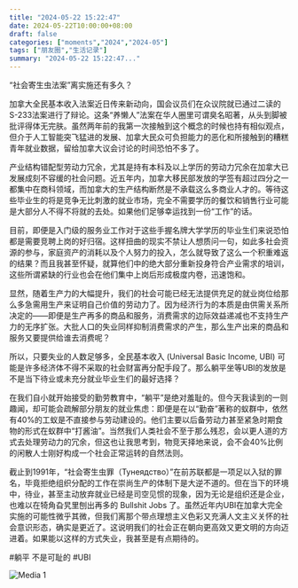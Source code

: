 ```yaml
---
title: "2024-05-22 15:22:47"
date: 2024-05-22T10:00:00+08:00
draft: false
categories: ["moments","2024","2024-05"]
tags: ["朋友圈","生活记录"]
summary: "2024-05-22 15:22:47..."
---
```


“社会寄生虫法案”离实施还有多久？

加拿大全民基本收入法案近日传来新动向，国会议员们在众议院就已通过二读的S-233法案进行了辩论。这条“养懒人”法案在华人圈里可谓臭名昭著，从头到脚被批评得体无完肤。虽然两年前的我第一次接触到这个概念的时候也持有相似观点，但介于人工智能突飞猛进的发展、加拿大民众可负担能力的恶化和所接触到的糟糕青年就业数据，留给加拿大议会讨论的时间恐怕不多了。

产业结构错配型劳动力冗余，尤其是持有本科及以上学历的劳动力冗余在加拿大已发展成刻不容缓的社会问题。近五年内，加拿大移民部发放的学签有超过四分之一都集中在商科领域，而加拿大的生产结构断然是不承载这么多商业人才的。等待这些毕业生的将是竞争无比刺激的就业市场，完全不需要学历的餐饮和销售行业可能是大部分人不得不将就的去处。如果他们足够幸运找到一份“工作”的话。

目前，即便是入门级的服务业工作对于这些手握名牌大学学历的毕业生们来说恐怕都是需要竞聘上岗的好归宿。这样扭曲的现实不禁让人想质问一句，如此多社会资源的参与，家庭资产的消耗以及个人努力的投入，怎么就导致了这么一个积重难返的结果？而且我甚至怀疑，就算他们中的绝大部分重新投身符合产业需求的培训，这些所谓紧缺的行业也会在他们集中上岗后形成极度内卷，迅速饱和。

显然，随着生产力的大幅提升，我们的社会可能已经无法提供充足的就业岗位给那么多急需用生产来证明自己价值的劳动力了。因为经济行为的本质是由供需关系所决定的——即便是生产再多的商品和服务，消费需求的边际效益递减也不支持生产力的无序扩张。大批人口的失业同样抑制消费需求的产生，那么生产出来的商品和服务又要提供给谁去消费呢？

所以，只要失业的人数足够多，全民基本收入 (Universal Basic Income, UBI) 可能是许多经济体不得不采取的社会财富再分配手段了。那么躺平坐等UBI的发放是不是当下待业或未充分就业毕业生们的最好选择？

在我们自小就开始接受的勤劳教育中，“躺平”是绝对羞耻的。但今天我读到的一则趣闻，却可能会疏解部分朋友的就业焦虑：即便是在以“勤奋”著称的蚁群中，依然有40%的工蚁是不直接参与劳动建设的。他们主要以后备劳动力甚至紧急时期食物的形式在蚁群中“打酱油”。当然我们人类社会不至于那么残忍，会以更人道的方式去处理劳动力的冗余，但这也让我思考到，物竞天择地来说，会不会40%比例的闲散人士刚好构成一个社会正常运转的自然法则。

截止到1991年，“社会寄生虫罪（Тунеядство）”在前苏联都是一项足以入狱的罪名，毕竟拒绝组织分配的工作在崇尚生产的体制下是大逆不道的。但在当下的环境中，待业，甚至主动放弃就业已经是司空见惯的现象，因为无论是组织还是企业，也难以在犄角旮旯里刨出再多的 Bullshit Jobs 了。虽然近年内UBI在加拿大完全实施的可能性微乎其微，但我们离那个带点理想主义色彩又充满人文主义关怀的社会意识形态，确实是更近了。
​
这说明我们的社会正在朝向更高效又更文明的方向迈进着。如果能以这样的方式失业，我甚至是有点期待的。

​#躺平 不是可耻的
​#UBI

![Media 1](/Moments/photos/2024-05-22/202405221522470.jpg)

